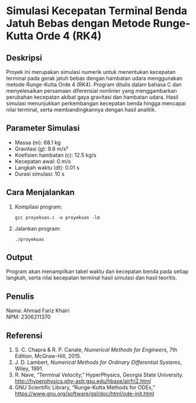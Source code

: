 # Simulasi Kecepatan Terminal Benda Jatuh Bebas dengan Metode Runge-Kutta Orde 4 (RK4)

## Deskripsi
Proyek ini merupakan simulasi numerik untuk menentukan kecepatan terminal pada gerak jatuh bebas dengan hambatan udara menggunakan metode Runge-Kutta Orde 4 (RK4). Program ditulis dalam bahasa C dan menyelesaikan persamaan diferensial nonlinier yang menggambarkan perubahan kecepatan akibat gaya gravitasi dan hambatan udara. Hasil simulasi menunjukkan perkembangan kecepatan benda hingga mencapai nilai terminal, serta membandingkannya dengan hasil analitik.

## Parameter Simulasi
- Massa (m): 68.1 kg
- Gravitasi (g): 9.8 m/s²
- Koefisien hambatan (c): 12.5 kg/s
- Kecepatan awal: 0 m/s
- Langkah waktu (dt): 0.01 s
- Durasi simulasi: 10 s

## Cara Menjalankan
1. Kompilasi program:
   ```
   gcc proyekuas.c -o proyekuas -lm
   ```
2. Jalankan program:
   ```
   ./proyekuas
   ```

## Output
Program akan menampilkan tabel waktu dan kecepatan benda pada setiap langkah, serta nilai kecepatan terminal hasil simulasi dan hasil teoritis.

## Penulis
Nama: Ahmad Fariz Khairi  
NPM: 2306211370

## Referensi
1. S. C. Chapra & R. P. Canale, *Numerical Methods for Engineers*, 7th Edition, McGraw-Hill, 2015.
2. J. D. Lambert, *Numerical Methods for Ordinary Differential Systems*, Wiley, 1991.
3. R. Nave, “Terminal Velocity,” HyperPhysics, Georgia State University. http://hyperphysics.phy-astr.gsu.edu/hbase/airfri2.html
4. GNU Scientific Library, “Runge-Kutta Methods for ODEs,” https://www.gnu.org/software/gsl/doc/html/ode-init.html